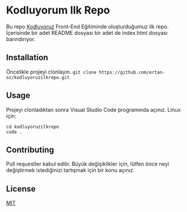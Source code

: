 # Kodluyorum Ilk Repo
Bu repo [Kodluyoruz](https://www.kodluyoruz.org/) Front-End Eğitiminde oluşturduğumuz ilk repo. İçerisinde bir adet README dosyası bir adet de index.html dosyası barındırıyor.
## Installation
Öncelikle projeyi clonlayın. 
```git clone https://github.com/ertan-oz/kodluyoruzilkrepo.git```
## Usage
Projeyi clonladıktan sonra Visual Studio Code programında açınız.
Linux için:
```
cd kodluyoruzilkrepo
code .
```
## Contributing
Pull requestler kabul edilir. Büyük değişiklikler için, lütfen önce neyi değiştirmek istediğinizi tartışmak için bir konu açınız.
## License
[MIT](https://choosealicense.com/licenses/mit/)

